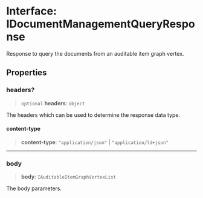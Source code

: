 # Interface: IDocumentManagementQueryResponse

Response to query the documents from an auditable item graph vertex.

## Properties

### headers?

> `optional` **headers**: `object`

The headers which can be used to determine the response data type.

#### content-type

> **content-type**: `"application/json"` \| `"application/ld+json"`

***

### body

> **body**: `IAuditableItemGraphVertexList`

The body parameters.
